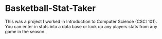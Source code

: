 # Basketball-Stat-Taker
This was a project I worked in Introduction to Computer Science (CSCI 101). You can enter in stats into a data base or look up any players stats from any game in the season.
